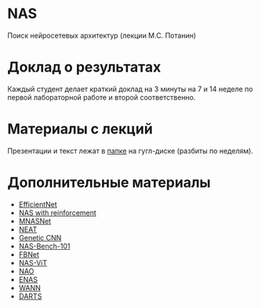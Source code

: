 # NAS
Поиск нейросетевых архитектур (лекции М.С. Потанин)



# Доклад о результатах
Каждый студент делает краткий доклад на 3 минуты на 7 и 14 неделе по первой лабораторной работе и второй соответственно.


# Материалы с лекций

Презентации и текст лежат в [папке](https://drive.google.com/drive/folders/1zEmDNG2AWyGIao5x1mKt7bu4ogEuvOhb?usp=sharing) на гугл-диске (разбиты по неделям).

# Дополнительные материалы

* [EfficientNet](https://arxiv.org/pdf/1905.11946.pdf)
* [NAS with reinforcement](https://arxiv.org/pdf/1611.01578.pdf)
* [MNASNet](https://arxiv.org/pdf/1807.11626.pdf)
* [NEAT](http://nn.cs.utexas.edu/downloads/papers/stanley.ec02.pdf)
* [Genetic CNN](https://arxiv.org/abs/1703.01513)
* [NAS-Bench-101](https://arxiv.org/pdf/1902.09635v1.pdf)
* [FBNet](https://ieeexplore.ieee.org/document/8953587)
* [NAS-ViT](https://neural-architecture-ppf.github.io/papers/00011.pdf)
* [NAO](https://proceedings.neurips.cc/paper/2018/hash/933670f1ac8ba969f32989c312faba75-Abstract.html)
* [ENAS](http://proceedings.mlr.press/v80/pham18a.html)
* [WANN](https://weightagnostic.github.io)
* [DARTS](https://arxiv.org/pdf/1806.09055.pdf)

